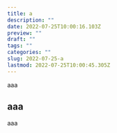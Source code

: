 ```yaml
---
title: a
description: ""
date: 2022-07-25T10:00:16.103Z
preview: ""
draft: ""
tags: ""
categories: ""
slug: 2022-07-25-a
lastmod: 2022-07-25T10:00:45.305Z
---
```

aaa

## aaa

aaa
